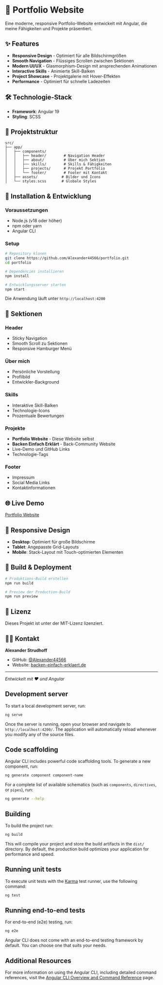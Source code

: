 # 🚀 Portfolio Website

Eine moderne, responsive Portfolio-Website entwickelt mit Angular, die meine Fähigkeiten und Projekte präsentiert.

## ✨ Features

- **Responsive Design** - Optimiert für alle Bildschirmgrößen
- **Smooth Navigation** - Flüssiges Scrollen zwischen Sektionen
- **Modern UI/UX** - Glasmorphism-Design mit ansprechenden Animationen
- **Interactive Skills** - Animierte Skill-Balken
- **Project Showcase** - Projektgalerie mit Hover-Effekten
- **Performance** - Optimiert für schnelle Ladezeiten

## 🛠️ Technologie-Stack

- **Framework**: Angular 19
- **Styling**: SCSS

## 📁 Projektstruktur

```
src/
├── app/
│   ├── components/
│   │   ├── header/        # Navigation Header
│   │   ├── about/         # Über mich Sektion
│   │   ├── skills/        # Skills & Fähigkeiten
│   │   ├── projects/      # Projekt Portfolio
│   │   └── footer/        # Footer mit Kontakt
│   ├── assets/           # Bilder und Icons
│   └── styles.scss       # Globale Styles
```

## 🚀 Installation & Entwicklung

### Voraussetzungen
- Node.js (v18 oder höher)
- npm oder yarn
- Angular CLI

### Setup
```bash
# Repository klonen
git clone https://github.com/Alexander44566/portfolio.git
cd portfolio

# Dependencies installieren
npm install

# Entwicklungsserver starten
npm start
```

Die Anwendung läuft unter `http://localhost:4200`

## 🎨 Sektionen

### Header
- Sticky Navigation
- Smooth Scroll zu Sektionen
- Responsive Hamburger Menü

### Über mich
- Persönliche Vorstellung
- Profilbild
- Entwickler-Background

### Skills
- Interaktive Skill-Balken
- Technologie-Icons
- Prozentuale Bewertungen

### Projekte
- **Portfolio Website** - Diese Website selbst
- **Backen Einfach Erklärt** - Back-Community Website
- Live-Demo und GitHub Links
- Technologie-Tags

### Footer
- Impressum
- Social Media Links
- Kontaktinformationen

## 🌐 Live Demo

[Portfolio Website](https://alexander44566.github.io/portfolio/)

## 📱 Responsive Design

- **Desktop**: Optimiert für große Bildschirme
- **Tablet**: Angepasste Grid-Layouts
- **Mobile**: Stack-Layout mit Touch-optimierten Elementen

## 🔧 Build & Deployment

```bash
# Produktions-Build erstellen
npm run build

# Preview der Production-Build
npm run preview
```

## 📄 Lizenz

Dieses Projekt ist unter der MIT-Lizenz lizenziert.

## 👨‍💻 Kontakt

**Alexander Strudhoff**
- GitHub: [@Alexander44566](https://github.com/Alexander44566)
- Website: [backen-einfach-erklaert.de](https://backen-einfach-erklaert.de/Home)

---

*Entwickelt mit ❤️ und Angular*

## Development server

To start a local development server, run:

```bash
ng serve
```

Once the server is running, open your browser and navigate to `http://localhost:4200/`. The application will automatically reload whenever you modify any of the source files.

## Code scaffolding

Angular CLI includes powerful code scaffolding tools. To generate a new component, run:

```bash
ng generate component component-name
```

For a complete list of available schematics (such as `components`, `directives`, or `pipes`), run:

```bash
ng generate --help
```

## Building

To build the project run:

```bash
ng build
```

This will compile your project and store the build artifacts in the `dist/` directory. By default, the production build optimizes your application for performance and speed.

## Running unit tests

To execute unit tests with the [Karma](https://karma-runner.github.io) test runner, use the following command:

```bash
ng test
```

## Running end-to-end tests

For end-to-end (e2e) testing, run:

```bash
ng e2e
```

Angular CLI does not come with an end-to-end testing framework by default. You can choose one that suits your needs.

## Additional Resources

For more information on using the Angular CLI, including detailed command references, visit the [Angular CLI Overview and Command Reference](https://angular.dev/tools/cli) page.
